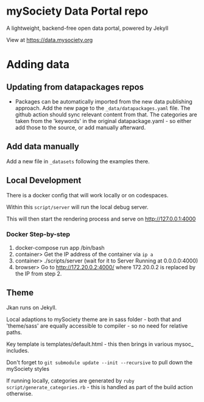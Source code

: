 # mySociety Data Portal repo

A lightweight, backend-free open data portal, powered by Jekyll

View at https://data.mysociety.org

# Adding data

## Updating from datapackages repos

* Packages can be automatically imported from the new data publishing approach. Add the new page to the `_data/datapackages.yaml` file. The github action should sync relevant content from that. The categories are taken from the 'keywords' in the original datapackage.yaml - so either add those to the source, or add manually afterward. 

## Add data manually

Add a new file in `_datasets` following the examples there. 

## Local Development

There is a docker config that will work locally or on codespaces. 

Within this `script/server` will run the local debug server.

This will then start the rendering process and serve on http://127.0.0.1:4000

### Docker Step-by-step

1. docker-compose run app /bin/bash
2. container> Get the IP address of the container via ```ip a```
3. container> ./scripts/server (wait for it to Server Running at 0.0.0.0:4000)
4. browser> Go to http://172.20.0.2:4000/ where 172.20.0.2 is replaced by the IP from step 2.

## Theme

Jkan runs on Jekyll.

Local adaptions to mySociety theme are in sass folder - both that and 'theme/sass' are equally accessible to compiler - so no need for relative paths. 

Key template is templates/default.html - this then brings in various mysoc_ includes. 

Don't forget to `git submodule update --init --recursive` to pull down the mySociety styles

If running locally, categories are generated by `ruby script/generate_categories.rb` - this is handled as part of the build action otherwise. 